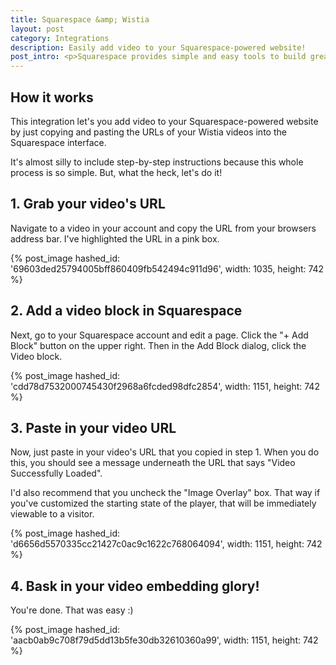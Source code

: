 ```yaml
---
title: Squarespace &amp; Wistia
layout: post
category: Integrations
description: Easily add video to your Squarespace-powered website!
post_intro: <p>Squarespace provides simple and easy tools to build great looking website!</p><p>With the integration between Wistia and Squarespace, you can easily add video to your website.</p>
---
```


## How it works

This integration let's you add video to your Squarespace-powered website by just
copying and pasting the URLs of your Wistia videos into the Squarespace interface.

It's almost silly to include step-by-step instructions because this whole process is so simple.
But, what the heck, let's do it!


## 1. Grab your video's URL

Navigate to a video in your account and copy the URL from your browsers address bar.
I've highlighted the URL in a pink box.

{% post_image hashed_id: '69603ded25794005bff860409fb542494c911d96', width: 1035, height: 742 %}

## 2. Add a video block in Squarespace

Next, go to your Squarespace account and edit a page. Click the "+ Add Block" button on the upper right.
Then in the Add Block dialog, click the Video block.

{% post_image hashed_id: 'cdd78d7532000745430f2968a6fcded98dfc2854', width: 1151, height: 742 %}

## 3. Paste in your video URL

Now, just paste in your video's URL that you copied in step 1. When you do this, you should see a message underneath the URL that says "Video Successfully Loaded".

I'd also recommend that you uncheck the "Image Overlay" box. That way if you've customized the starting state of the player, that will be immediately viewable to a visitor.

{% post_image hashed_id: 'd6656d5570335cc21427c0ac9c1622c768064094', width: 1151, height: 742 %}

## 4. Bask in your video embedding glory!

You're done. That was easy :)

{% post_image hashed_id: 'aacb0ab9c708f79d5dd13b5fe30db32610360a99', width: 1151, height: 742 %}

